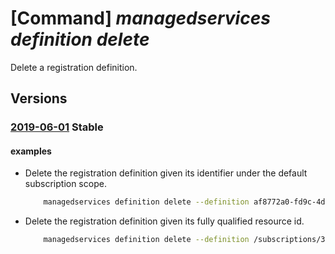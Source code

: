 # [Command] _managedservices definition delete_

Delete a registration definition.

## Versions

### [2019-06-01](/Resources/mgmt-plane/L3tzY29wZX0vcHJvdmlkZXJzL21pY3Jvc29mdC5tYW5hZ2Vkc2VydmljZXMvcmVnaXN0cmF0aW9uZGVmaW5pdGlvbnMve30=/2019-06-01.xml) **Stable**

<!-- mgmt-plane /{scope}/providers/microsoft.managedservices/registrationdefinitions/{} 2019-06-01 -->

#### examples

- Delete the registration definition given its identifier under the default subscription scope.
    ```bash
        managedservices definition delete --definition af8772a0-fd9c-4ddc-8ad0-7d4b3913d7dd
    ```

- Delete the registration definition given its fully qualified resource id.
    ```bash
        managedservices definition delete --definition /subscriptions/39033314-9b39-4c7b-84fd-0e26e55f15dc/providers/Microsoft.ManagedServices/registrationDefinitions/1d693e4f-9e79-433a-b3a2-afce1f8b61ec
    ```
